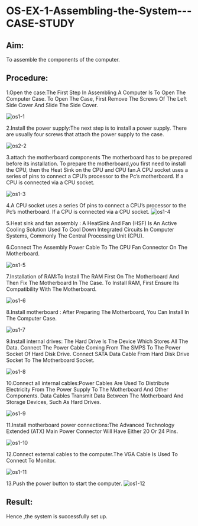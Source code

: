 # OS-EX-1-Assembling-the-System---CASE-STUDY

## Aim:
To assemble the components of the computer.

## Procedure:
1.Open the case:The First Step In Assembling A Computer Is To Open The Computer Case. To Open The Case, First Remove The Screws Of The Left Side Cover And Slide The Side Cover.



![os1-1](https://github.com/kanishkcri11/OS-EX-1-Assembling-the-System---CASE-STUDY/assets/147148995/9b6e7bbb-d8ab-4898-a463-008845c35275)

2.Install the power supply:The next step is to install a power supply. There are usually four screws that attach the power supply to the case.



![os2-2](https://github.com/kanishkcri11/OS-EX-1-Assembling-the-System---CASE-STUDY/assets/147148995/8e46bd75-08f1-40ba-ba19-f292a10f4a5e)

3.attach the motherboard components
The motherboard has to be prepared before its installation. To prepare the motherboard,you first need to install the CPU, then the Heat Sink on the CPU and CPU fan.A CPU socket uses a series of pins to connect a CPU’s processor to the Pc’s motherboard. If a CPU is connected via a CPU socket.


![os1-3](https://github.com/kanishkcri11/OS-EX-1-Assembling-the-System---CASE-STUDY/assets/147148995/4d1e945c-c64d-461b-af19-c57aa143873f)


4.A CPU socket uses a series Of pins to connect a CPU’s processor to the Pc’s motherboard. If a CPU is connected via a CPU socket.
![os1-4](https://github.com/kanishkcri11/OS-EX-1-Assembling-the-System---CASE-STUDY/assets/147148995/0e6e27b6-344b-40a1-b2d8-7058e54dcdae)



5.Heat sink and fan assembly : A HeatSink And Fan (HSF) Is An Active 
Cooling Solution Used To Cool Down Integrated Circuits In Computer Systems, Commonly The Central Processing Unit (CPU).

6.Connect The Assembly Power Cable To The CPU Fan Connector On The Motherboard.


![os1-5](https://github.com/kanishkcri11/OS-EX-1-Assembling-the-System---CASE-STUDY/assets/147148995/63a1874e-5152-492b-9cd4-3d0f51b26237)


7.Installation of RAM:To Install The RAM First On The Motherboard And Then Fix The Motherboard In The Case. To Install RAM, First Ensure Its Compatibility With The Motherboard.


![os1-6](https://github.com/kanishkcri11/OS-EX-1-Assembling-the-System---CASE-STUDY/assets/147148995/d35cc334-1731-413a-b2f0-1f273b08307d)


8.Install motherboard : After Preparing The Motherboard, You Can Install In The Computer Case.

![os1-7](https://github.com/kanishkcri11/OS-EX-1-Assembling-the-System---CASE-STUDY/assets/147148995/bd6653ff-15f6-463b-aee7-276f89647392)



9.Install internal drives: The Hard Drive Is The Device Which Stores All The Data. Connect The Power Cable Coming From The SMPS To The Power Socket Of Hard Disk Drive. Connect SATA Data Cable From Hard Disk Drive Socket To The Motherboard Socket.

![os1-8](https://github.com/kanishkcri11/OS-EX-1-Assembling-the-System---CASE-STUDY/assets/147148995/d13cad58-252f-4b84-847d-70ccdb540e01)



10.Connect all internal cables:Power Cables Are Used To Distribute Electricity From The Power Supply To The Motherboard And Other Components. Data Cables Transmit Data Between The Motherboard And Storage Devices, Such As Hard Drives.



![os1-9](https://github.com/kanishkcri11/OS-EX-1-Assembling-the-System---CASE-STUDY/assets/147148995/2b009dad-d3c3-4cc1-8eb9-8524d20f6d91)

11.Install motherboard power connections:The Advanced Technology Extended (ATX) Main Power Connector Will Have Either 20 Or 24 Pins.



![os1-10](https://github.com/kanishkcri11/OS-EX-1-Assembling-the-System---CASE-STUDY/assets/147148995/3b6750ea-57af-4aa1-930e-4f11d2f8d367)


12.Connect external cables to the computer.The VGA Cable Is Used To Connect To Monitor.

![os1-11](https://github.com/kanishkcri11/OS-EX-1-Assembling-the-System---CASE-STUDY/assets/147148995/254100f7-dc8f-4c4a-a0d1-9e184778c247)


13.Push the power button to start the computer.
![os1-12](https://github.com/kanishkcri11/OS-EX-1-Assembling-the-System---CASE-STUDY/assets/147148995/cacf091d-4338-4758-90db-6ee6fb5de873)


## Result:
Hence ,the system is successfully set up.

